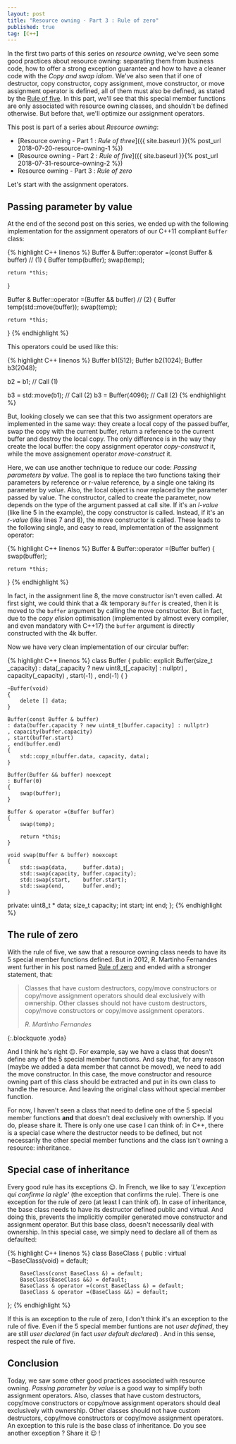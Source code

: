 ```yaml
---
layout: post
title: "Resource owning - Part 3 : Rule of zero"
published: true
tag: [C++]
---
```

In the first two parts of this series on _resource owning_, we've seen some good practices about resource
owning: separating them from business code, how to offer a strong exception guarantee and how to have a
cleaner code with the _Copy and swap idiom_. We've also seen that if one of destructor, copy constructor,
copy assignment, move constructor, or move assignment operator is defined, all of them must also be defined,
as stated by the [Rule of five](https://en.cppreference.com/w/cpp/language/rule_of_three#Rule_of_five). In
this part, we'll see that this special member functions are only associated with resource owning classes,
and shouldn't be defined otherwise. But before that, we'll optimize our assignment operators.

This post is part of a series about _Resource owning_:
* [Resource owning - Part 1 : _Rule of three_]({{ site.baseurl }}{% post_url 2018-07-20-resource-owning-1 %})
* [Resource owning - Part 2 : _Rule of five_]({{ site.baseurl }}{% post_url 2018-07-31-resource-owning-2 %})
* Resource owning - Part 3 : _Rule of zero_

Let's start with the assignment operators.

## Passing parameter by value
At the end of the second post on this series, we ended up with the following implementation for the assignment
operators of our C++11 compliant `Buffer` class:

{% highlight C++ linenos %}
Buffer & Buffer::operator =(const Buffer & buffer) // (1)
{
    Buffer temp(buffer);
    swap(temp);

    return *this;
}

Buffer & Buffer::operator =(Buffer && buffer) // (2)
{
    Buffer temp(std::move(buffer));
    swap(temp);

    return *this;
}
{% endhighlight %}

This operators could be used like this:

{% highlight C++ linenos %}
Buffer b1(512);
Buffer b2(1024);
Buffer b3(2048);

b2 = b1; // Call (1)

b3 = std::move(b1); // Call (2)
b3 = Buffer(4096);  // Call (2)
{% endhighlight %}

But, looking closely we can see that this two assignment operators are implemented in the same way: they
create a local copy of the passed buffer, swap the copy with the current buffer, return a reference to the
current buffer and destroy the local copy. The only difference is in the way they create the local buffer: the
copy assignment operator _copy-construct_ it, while the move assignement operator _move-construct_ it.

Here, we can use another technique to reduce our code: _Passing parameters by value_. The goal is to replace the
two functions taking their parameters by reference or r-value reference, by a single one taking its parameter by
_value_. Also, the local object is now replaced by the parameter passed by value. The constructor, called to
create the parameter, now depends on the type of the argument passed at call site. If it's an _l-value_ (like
line 5 in the example), the copy constructor is called. Instead, if it's an _r-value_ (like lines 7 and 8), the
move constructor is called. These leads to the following single, and easy to read, implementation of the 
assignment operator:

{% highlight C++ linenos %}
Buffer & Buffer::operator =(Buffer buffer)
{
    swap(buffer);

    return *this;
}
{% endhighlight %}

In fact, in the assignment line 8, the move constructor isn't even called. At first sight, we could think that a 
4k temporary `Buffer` is created, then it is moved to the `buffer` argument by calling the move constructor. But 
in fact, due to the _copy elision_ optimisation (implemented by almost every compiler, and even mandatory with 
C++17) the `buffer` argument is directly constructed with the 4k buffer.

Now we have very clean implementation of our circular buffer:

{% highlight C++ linenos %}
class Buffer
{
public:
    explicit Buffer(size_t _capacity)
    : data(_capacity ? new uint8_t[_capacity] : nullptr)
    , capacity(_capacity)
    , start(-1)
    , end(-1)
    { }

    ~Buffer(void)
    {
        delete [] data;
    }

    Buffer(const Buffer & buffer)
    : data(buffer.capacity ? new uint8_t[buffer.capacity] : nullptr)
    , capacity(buffer.capacity)
    , start(buffer.start)
    , end(buffer.end)
    {
        std::copy_n(buffer.data, capacity, data);
    }

    Buffer(Buffer && buffer) noexcept
    : Buffer(0)
    {
        swap(buffer);
    }

    Buffer & operator =(Buffer buffer)
    {
        swap(temp);

        return *this;
    }

    void swap(Buffer & buffer) noexcept
    {
        std::swap(data,     buffer.data);
        std::swap(capacity, buffer.capacity);
        std::swap(start,    buffer.start);
        std::swap(end,      buffer.end);
    }

private:
    uint8_t * data;
    size_t    capacity;
    int       start;
    int       end;
};
{% endhighlight %}

## The rule of zero
With the rule of five, we saw that a resource owning class needs to have its 5 special member functions defined. 
But in 2012, R. Martinho Fernandes went further in his post named [Rule of zero](https://blog.rmf.io/cxx11/rule-of-zero) 
and ended with a stronger statement, that: 

> Classes that have custom destructors, copy/move constructors or copy/move assignment operators should
> deal exclusively with ownership. Other classes should not have custom destructors, copy/move constructors
> or copy/move assignment operators.
><footer class="blockquote-footer text-right"><cite title="R. Martinho Fernandes">R. Martinho Fernandes</cite></footer>
{:.blockquote .yoda}

And I think he's right :wink:. For example, say we have a class that doesn't define any of the 5 special member 
functions. And say that, for any reason (maybe we added a data member that cannot be moved), we need to add the 
move constructor. In this case, the move constructor and resource owning part of this class should be extracted 
and put in its own class to handle the resource. And leaving the original class without special member function.

For now, I haven't seen a class that need to define one of the 5 special member functions **and** that doesn't deal exclusively with ownership. If you do, please share it. There is only one use case I can think of: in C++, there is a special case where the destructor needs to be defined, but not necessarily the other special member functions and the class isn't owning a resource: inheritance.

## Special case of inheritance
Every good rule has its exceptions :wink:. In French, we like to say _'L'exception qui confirme la règle'_ (the 
exception that confirms the rule). There is one exception for the rule of zero (at least I can think of). In 
case of inheritance, the base class needs to have its destructor defined public and virtual. And doing this, 
prevents the implicitly compiler generated move constructor and assignment operator. But this base class, 
doesn't necessarily deal with ownership. In this special case, we simply need to declare all of them as 
defaulted:

{% highlight C++ linenos %}
class BaseClass
{
   public :
        virtual ~BaseClass(void) = default;

        BaseClass(const BaseClass &) = default;
        BaseClass(BaseClass &&) = default;
        BaseClass & operator =(const BaseClass &) = default;
        BaseClass & operator =(BaseClass &&) = default;
};
{% endhighlight %}

If this is an exception to the rule of zero, I don't think it's an exception to the rule of five. Even if the 5 
special member funtions are not _user defined_, they are still _user declared_ (in fact _user default declared_)
. And in this sense, respect the rule of five.

## Conclusion
Today, we saw some other good practices associated with resource owning. _Passing parameter by value_
is a good way to simplify both assignment operators. Also, classes that have custom destructors, copy/move 
constructors or copy/move assignment operators should deal exclusively with ownership. Other classes should not 
have custom destructors, copy/move constructors or copy/move assignment operators. An exception to this rule is 
the base class of inheritance. Do you see another exception ? Share it :wink: !
